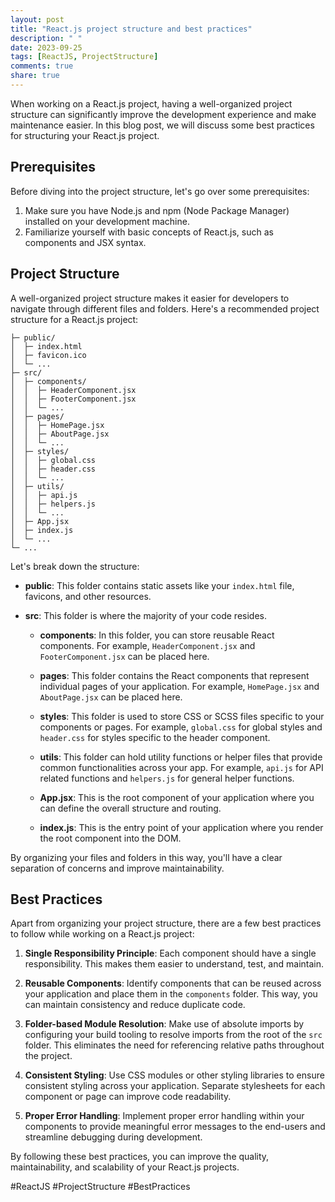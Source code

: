 ```yaml
---
layout: post
title: "React.js project structure and best practices"
description: " "
date: 2023-09-25
tags: [ReactJS, ProjectStructure]
comments: true
share: true
---
```


When working on a React.js project, having a well-organized project structure can significantly improve the development experience and make maintenance easier. In this blog post, we will discuss some best practices for structuring your React.js project.

## Prerequisites
Before diving into the project structure, let's go over some prerequisites:

1. Make sure you have Node.js and npm (Node Package Manager) installed on your development machine.
2. Familiarize yourself with basic concepts of React.js, such as components and JSX syntax.

## Project Structure
A well-organized project structure makes it easier for developers to navigate through different files and folders. Here's a recommended project structure for a React.js project:

```plaintext
├─ public/
│  ├─ index.html
│  ├─ favicon.ico
│  └─ ...
├─ src/
│  ├─ components/
│  │  ├─ HeaderComponent.jsx
│  │  ├─ FooterComponent.jsx
│  │  └─ ...
│  ├─ pages/
│  │  ├─ HomePage.jsx
│  │  ├─ AboutPage.jsx
│  │  └─ ...
│  ├─ styles/
│  │  ├─ global.css
│  │  ├─ header.css
│  │  └─ ...
│  ├─ utils/
│  │  ├─ api.js
│  │  ├─ helpers.js
│  │  └─ ...
│  ├─ App.jsx
│  ├─ index.js
│  └─ ...
└─ ...
```

Let's break down the structure:

- **public**: This folder contains static assets like your `index.html` file, favicons, and other resources.

- **src**: This folder is where the majority of your code resides.

  - **components**: In this folder, you can store reusable React components. For example, `HeaderComponent.jsx` and `FooterComponent.jsx` can be placed here.

  - **pages**: This folder contains the React components that represent individual pages of your application. For example, `HomePage.jsx` and `AboutPage.jsx` can be placed here.

  - **styles**: This folder is used to store CSS or SCSS files specific to your components or pages. For example, `global.css` for global styles and `header.css` for styles specific to the header component.

  - **utils**: This folder can hold utility functions or helper files that provide common functionalities across your app. For example, `api.js` for API related functions and `helpers.js` for general helper functions.

  - **App.jsx**: This is the root component of your application where you can define the overall structure and routing.

  - **index.js**: This is the entry point of your application where you render the root component into the DOM.

By organizing your files and folders in this way, you'll have a clear separation of concerns and improve maintainability.

## Best Practices
Apart from organizing your project structure, there are a few best practices to follow while working on a React.js project:

1. **Single Responsibility Principle**: Each component should have a single responsibility. This makes them easier to understand, test, and maintain.

2. **Reusable Components**: Identify components that can be reused across your application and place them in the `components` folder. This way, you can maintain consistency and reduce duplicate code.

3. **Folder-based Module Resolution**: Make use of absolute imports by configuring your build tooling to resolve imports from the root of the `src` folder. This eliminates the need for referencing relative paths throughout the project.

4. **Consistent Styling**: Use CSS modules or other styling libraries to ensure consistent styling across your application. Separate stylesheets for each component or page can improve code readability.

5. **Proper Error Handling**: Implement proper error handling within your components to provide meaningful error messages to the end-users and streamline debugging during development.

By following these best practices, you can improve the quality, maintainability, and scalability of your React.js projects.

#ReactJS #ProjectStructure #BestPractices